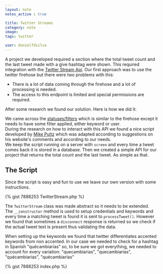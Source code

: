 ```yaml
---
layout: note
notes_active : true

title: Twitter Streams
category: note
image: 
tags: twitter

user: danielfdsilva
---
```

A project we developed required a section where the total tweet count and the last tweet made with a give hashtag were shown. This required integration with the [Twitter Stream Api](https://dev.twitter.com/docs/streaming-apis/streams/public). Our first approach was to use the twitter firehose but there were two problems with this:
- There is a lot of data coming through the firehose and a lot of processing is needed.
- The access to this endpoint is limited and special permissions are required.

After some research we found our solution. Here is how we did it:

We came across the [statuses/filters](https://dev.twitter.com/docs/api/1.1/post/statuses/filter) which is similar to the firehose except it needs to have some filter applied, either keyword or user.  
During the research on how to interact with this API we found a nice script developed by [Mike Pultz](http://mikepultz.com/2013/06/mining-twitter-api-v1-1-streams-from-php-with-oauth/) which was adapted according to suggestions on his website's comments and according to our needs.  
We keep the script running on a server with ```screen``` and every time a tweet comes back it is stored in a database. Then we created a simple API for our project that returns the total count and the last tweet. As simple as that.  

## The Script
Since the script is easy and fun to use we leave our own version with some instructions.

{% gist 7888253 TwitterStream.php %}

The ```TwitterStream``` class was made abstract so it needs to be extended.  
The ```__constructor``` method is used to setup credentials and keywords and every time a matching tweet is found it is sent to ```processTweet()```.
However we found that sometimes a ```disconnect``` response is returned so we check if the actual tweet text is present thus validating the data.  

When setting up the keywords we found that twitter differentiates accented keywords from non accented. In our case we needed to check for a hashtag in Spanish "quécambiarías" so, to be sure we got everything, we needed to account for every variation: "quecambiarias", "quecambiarías", "quécambiarias", "quécambiarías"

{% gist 7888253 index.php %}